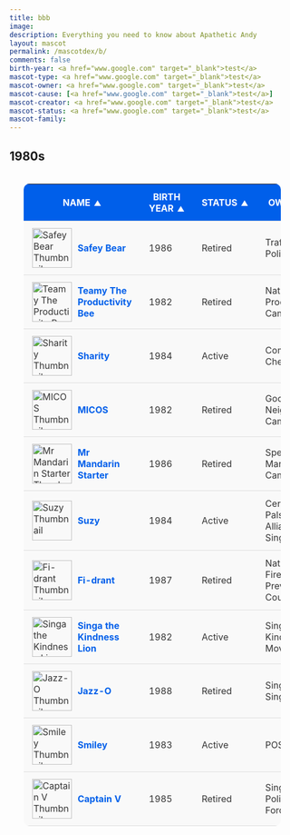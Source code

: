 ```yaml
---
title: bbb
image: 
description: Everything you need to know about Apathetic Andy
layout: mascot
permalink: /mascotdex/b/
comments: false
birth-year: <a href="www.google.com" target="_blank">test</a>
mascot-type: <a href="www.google.com" target="_blank">test</a>
mascot-owner: <a href="www.google.com" target="_blank">test</a>
mascot-cause: [<a href="www.google.com" target="_blank">test</a>]
mascot-creator: <a href="www.google.com" target="_blank">test</a>
mascot-status: <a href="www.google.com" target="_blank">test</a>
mascot-family:
---
```




<h2>1980s</h2>
    <style>
      .mascot-details-table {
        margin: 20px 0;
        width: 100%;
        display: flex;
        justify-content: center;
      }
      .mascot-details-table table {
        width: 90%;
        max-width: 800px;
        border-collapse: collapse;
        background: #f9f9f9;
        border-radius: 10px;
        overflow: hidden;
      }
      .mascot-details-table th,
      .mascot-details-table td {
        padding: 12px 15px;
        text-align: left;
        border-bottom: 1px solid #ddd;
        cursor: default;
      }
      .mascot-details-table th {
        background: #005FEA;
        color: white;
        font-weight: bold;
        text-transform: uppercase;
        user-select: none;
        cursor: pointer;
        text-align: center;
      }
      .mascot-details-table td {
        color: #333;
      }
      .mascot-details-table tr:hover {
        background: #f1f1f1;
      }
      .mascot-details-table a {
        color: #005FEA;
        text-decoration: none;
        font-weight: bold;
      }
      .mascot-details-table a:hover {
        text-decoration: underline;
      }
      .sort-arrow {
        margin-left: 6px;
        font-size: 0.8em;
      }
      .thumbnail-name-container {
        display: flex;
        align-items: center;
      }
      .thumbnail-name {
        width: 70px;
        height: 70px;
        object-fit: contain;
        margin-right: 10px;
      }
    </style>
</head>
<body>
    <div class="mascot-details-table">
        <table id="mascotTable">
            <thead>
                <tr>
                    <th style="text-align: center;" onclick="sortTable(0)">Name<span class="sort-arrow" id="arrow0">▲</span></th>
                    <th style="text-align: center;" onclick="sortTable(1)">Birth Year<span class="sort-arrow" id="arrow1">▲</span></th>
                    <th style="text-align: center;" onclick="sortTable(2)">Status<span class="sort-arrow" id="arrow2">▲</span></th>
                    <th style="text-align: center;" onclick="sortTable(3)">Owner<span class="sort-arrow" id="arrow3">▲</span></th>
                </tr>
            </thead>
            <tbody>
                <tr>
                    <td><div class="thumbnail-name-container"><img src="https://i.imgur.com/uIpwkMB.png" alt="Safey Bear Thumbnail" class="thumbnail-name"><a href="https://www.designinsingapore.com/mascotdex/safey-bear/">Safey Bear</a></div></td>
                    <td>1986</td>
                    <td>Retired</td>
                    <td>Traffic Police</td>
                </tr>
                <tr>
                    <td><div class="thumbnail-name-container"><img src="https://i.imgur.com/Z021pr5.png" alt="Teamy The Productivity Bee Thumbnail" class="thumbnail-name"><a href="https://www.designinsingapore.com/mascotdex/teamy-the-productivity-bee/">Teamy The Productivity Bee</a></div></td>
                    <td>1982</td>
                    <td>Retired</td>
                    <td>National Productivity Campaign</td>
                </tr>
                <tr>
                    <td><div class="thumbnail-name-container"><img src="https://i.imgur.com/LQSHhU0.png" alt="Sharity Thumbnail" class="thumbnail-name"><a href="https://www.designinsingapore.com/mascotdex/sharity/">Sharity</a></div></td>
                    <td>1984</td>
                    <td>Active</td>
                    <td>Community Chest</td>
                </tr>
                <tr>
                    <td><div class="thumbnail-name-container"><img src="https://i.imgur.com/hqIapAh.png" alt="MICOS Thumbnail" class="thumbnail-name"><a href="https://www.designinsingapore.com/mascotdex/micos/">MICOS</a></div></td>
                    <td>1982</td>
                    <td>Retired</td>
                    <td>Good Neighbour Campaign</td>
                </tr>
                <tr>
                    <td><div class="thumbnail-name-container"><img src="https://i.imgur.com/gb1988b.png" alt="Mr Mandarin Starter Thumbnail" class="thumbnail-name"><a href="https://www.designinsingapore.com/mascotdex/mr-mandarin-starter/">Mr Mandarin Starter</a></div></td>
                    <td>1986</td>
                    <td>Retired</td>
                    <td>Speak Mandarin Campaign</td>
                </tr>
                <tr>
                    <td><div class="thumbnail-name-container"><img src="https://i.imgur.com/vBk33BZ.png" alt="Suzy Thumbnail" class="thumbnail-name"><a href="https://www.designinsingapore.com/mascotdex/suzy/">Suzy</a></div></td>
                    <td>1984</td>
                    <td>Active</td>
                    <td>Cerebral Palsy Alliance Singapore</td>
                </tr>
                <tr>
                    <td><div class="thumbnail-name-container"><img src="https://i.imgur.com/5BhtMoU.png" alt="Fi-drant Thumbnail" class="thumbnail-name"><a href="https://www.designinsingapore.com/mascotdex/fi-drant/">Fi-drant</a></div></td>
                    <td>1987</td>
                    <td>Retired</td>
                    <td>National Fire Prevention Council</td>
                </tr>
                <tr>
                    <td><div class="thumbnail-name-container"><img src="https://i.imgur.com/NKfAKKr.png" alt="Singa the Kindness Lion Thumbnail" class="thumbnail-name"><a href="https://www.designinsingapore.com/mascotdex/singa-the-kindness-lion/">Singa the Kindness Lion</a></div></td>
                    <td>1982</td>
                    <td>Active</td>
                    <td>Singapore Kindness Movement</td>
                </tr>
                <tr>
                    <td><div class="thumbnail-name-container"><img src="https://i.imgur.com/q2Mo91q.png" alt="Jazz-O Thumbnail" class="thumbnail-name"><a href="https://www.designinsingapore.com/mascotdex/jazz-o/">Jazz-O</a></div></td>
                    <td>1988</td>
                    <td>Retired</td>
                    <td>Sing Singapore</td>
                </tr>
                <tr>
                    <td><div class="thumbnail-name-container"><img src="https://i.imgur.com/BXz69z3.png" alt="Smiley Thumbnail" class="thumbnail-name"><a href="https://www.designinsingapore.com/mascotdex/smiley/">Smiley</a></div></td>
                    <td>1983</td>
                    <td>Active</td>
                    <td>POSB Bank</td>
                </tr>
                <tr>
                    <td><div class="thumbnail-name-container"><img src="https://i.imgur.com/0tkKxu7.png" alt="Captain V Thumbnail" class="thumbnail-name"><a href="https://www.designinsingapore.com/mascotdex/captain-v/">Captain V</a></div></td>
                    <td>1985</td>
                    <td>Retired</td>
                    <td>Singapore Police Force</td>
                </tr>
            </tbody>
        </table>
    </div>
    <script>
        const sortState = [true, true, true, true];
        function sortTable(colIndex) {
            const table = document.getElementById("mascotTable");
            const tbody = table.tBodies[0];
            const rows = Array.from(tbody.rows);
            const asc = sortState[colIndex];
             rows.sort((a, b) => {
                let valA, valB;
                if (colIndex === 0) {
                    // Handle sorting by mascot name, considering the <a> tag if it exists
                    const aNameElement = a.querySelector('a');
                    const bNameElement = b.querySelector('a');
                    const nameA = aNameElement ? aNameElement.textContent.trim().toLowerCase() : a.cells[0].textContent.trim().toLowerCase();
                    const nameB = bNameElement ? bNameElement.textContent.trim().toLowerCase() : b.cells[0].textContent.trim().toLowerCase();
                    valA = nameA;
                    valB = nameB;
                } else {
                    // Handle sorting by other columns (Birth Year, Status, Owner)
                    valA = a.cells[colIndex].textContent.trim().toLowerCase();
                    valB = b.cells[colIndex].textContent.trim().toLowerCase();
                }
                return asc ? valA.localeCompare(valB) : valB.localeCompare(valA);
            });

            rows.forEach(row => tbody.appendChild(row));
            sortState[colIndex] = !asc;
            const arrow = document.getElementById(`arrow${colIndex}`);
            arrow.textContent = asc ? "▲" : "▼";
        }
    </script>
